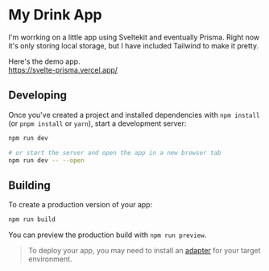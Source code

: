 # My Drink App
I'm worrking on a little app using Sveltekit and eventually Prisma. Right now it's only storing local storage, but I have included Tailwind to make it pretty.

Here's the demo app. <br>
https://svelte-prisma.vercel.app/

## Developing

Once you've created a project and installed dependencies with `npm install` (or `pnpm install` or `yarn`), start a development server:

```bash
npm run dev

# or start the server and open the app in a new browser tab
npm run dev -- --open
```

## Building

To create a production version of your app:

```bash
npm run build
```

You can preview the production build with `npm run preview`.

> To deploy your app, you may need to install an [adapter](https://kit.svelte.dev/docs/adapters) for your target environment.
